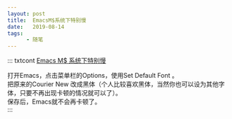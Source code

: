 ```yaml
---
layout: post
title:  EmacsM$系统下特别慢
date:   2019-08-14
tags:
      - 随笔
---
```

::: txtcont
[Emacs M\$ 系统下特别慢](https://www.jianshu.com/p/cc6379e43992)

打开Emacs，点击菜单栏的Options，使用Set Default Font 。\
把原来的Courier New
改成黑体（个人比较喜欢黑体，当然你也可以设为其他字体，只要不再出现卡顿的情况就可以了）。\
保存后，Emacs就不会再卡顿了。\
:::
